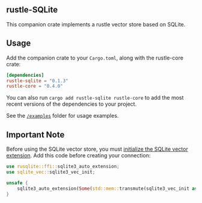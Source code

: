 ## rustle-SQLite

This companion crate implements a rustle vector store based on SQLite. 

## Usage

Add the companion crate to your `Cargo.toml`, along with the rustle-core crate:

```toml
[dependencies]
rustle-sqlite = "0.1.3"
rustle-core = "0.4.0"
```

You can also run `cargo add rustle-sqlite rustle-core` to add the most recent versions of the dependencies to your project.

See the [`/examples`](./examples) folder for usage examples.

## Important Note

Before using the SQLite vector store, you must [initialize the SQLite vector extension](https://alexgrustleia.xyz/sqlite-vec/rust.html). Add this code before creating your connection:

```rust
use rusqlite::ffi::sqlite3_auto_extension;
use sqlite_vec::sqlite3_vec_init;

unsafe {
    sqlite3_auto_extension(Some(std::mem::transmute(sqlite3_vec_init as *const ())));
}
```
